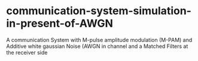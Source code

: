 # communication-system-simulation-in-present-of-AWGN
A communication System with M-pulse amplitude modulation (M-PAM) and Additive white gaussian Noise (AWGN in channel and a Matched Filters at the receiver side
